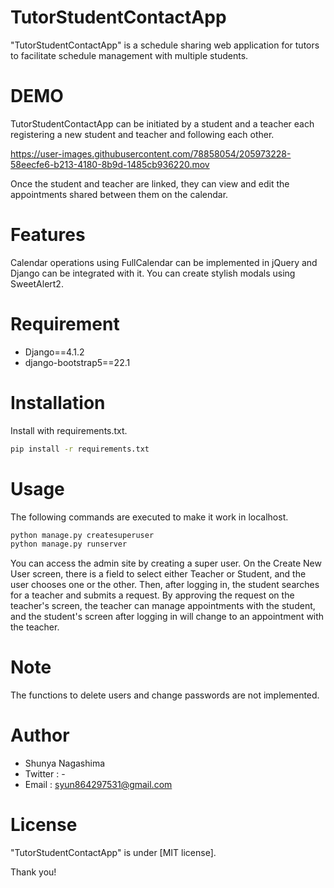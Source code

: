 # TutorStudentContactApp

"TutorStudentContactApp" is a schedule sharing web application for tutors to facilitate schedule management with multiple students.

# DEMO

TutorStudentContactApp can be initiated by a student and a teacher each registering a new student and teacher and following each other.


https://user-images.githubusercontent.com/78858054/205973228-58eecfe6-b213-4180-8b9d-1485cb936220.mov


Once the student and teacher are linked, they can view and edit the appointments shared between them on the calendar.

# Features

Calendar operations using FullCalendar can be implemented in jQuery and Django can be integrated with it.
You can create stylish modals using SweetAlert2.

# Requirement

* Django==4.1.2
* django-bootstrap5==22.1

# Installation

Install with requirements.txt.

```bash
pip install -r requirements.txt
```

# Usage

The following commands are executed to make it work in localhost.

```bash
python manage.py createsuperuser
python manage.py runserver
```

You can access the admin site by creating a super user. On the Create New User screen, there is a field to select either Teacher or Student, and the user chooses one or the other. Then, after logging in, the student searches for a teacher and submits a request. By approving the request on the teacher's screen, the teacher can manage appointments with the student, and the student's screen after logging in will change to an appointment with the teacher.

# Note

The functions to delete users and change passwords are not implemented.

# Author

* Shunya Nagashima
* Twitter : -
* Email : syun864297531@gmail.com

# License

"TutorStudentContactApp" is under [MIT license].

Thank you!
